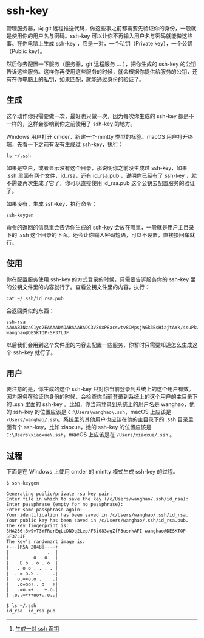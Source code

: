 # ssh-key

管理服务器，向 git 远程推送代码，做这些事之前都需要先验证你的身份，一般就是使用你的用户名与密码。ssh-key 可以让你不再输入用户名与密码就能做这些事。在你电脑上生成 ssh-key ，它是一对，一个私钥（Private key），一个公钥（Public key）。

然后你去配置一下服务（服务器，git 远程服务 ... ），把你生成的 ssh-key 的公钥告诉这些服务。这样你再使用这些服务的时候，就会根据你提供给服务的公钥，还有在你电脑上的私钥，如果匹配，就能通过身份的验证了。

## 生成

这个动作你只需要做一次，最好也只做一次，因为每次你生成的 ssh-key 都是不一样的，这样会影响到你之前使用了 ssh-key 的地方。

Windows 用户打开 cmder，新建一个 mintty 类型的标签。macOS 用户打开终端，先看一下之前有没有生成过 ssh-key，执行：

```
ls ~/.ssh
```

如果是空白，或者显示没有这个目录，那说明你之前没生成过 ssh-key，如果 .ssh 里面有两个文件，id\_rsa，还有 id\_rsa.pub ，说明你已经有了 ssh-key ，就不需要再次生成了它了，你可以直接使用 id\_rsa.pub 这个公钥去配置服务的验证了。

如果没有，生成 ssh-key，执行命令：

```
ssh-keygen
```

命令的返回的信息里会告诉你生成的 ssh-key 会放在哪里，一般就是用户主目录下的 .ssh 这个目录的下面。还会让你输入密码短语，可以不设置，直接接回车就行。

## 使用

你在配置服务使用 ssh-key 的方式登录的时候，只需要告诉服务你的 ssh-key 里的公钥文件里的内容就行了。查看公钥文件里的内容，执行：

```
cat ~/.ssh/id_rsa.pub
```

会返回类似的东西：

```
ssh-rsa AAAAB3NzaC1yc2EAAAADAQABAAABAQC3V80xP8acswtv8OMpsjWGk3BsHiajtAYk/4suPkwvIPgfz1+XNTRR8wNvmuExsT5ynTWX7evPlwNxGQqRiO7TKsN8g9/N9E0RhHwfrOh0065MPEQ5Hglo9Mo2BWBVaEPrZNEKyUBjbOMecehVqxu+YZ5LJTdydB6Xt+jzGZCA8TZvkItj56rsxCbuTohy1wj1MRF90gIIjgSEFB3xHofbyWtoJ/5g93sqrsA747wHiJCjeIuWnkG0nFGxKxk2e0IxKdkcOaXx8MIk8XoSJ6PB4/oLVCkUG4xY4Gt4zsKrloDp2oGCvVOconDJI6bxnD8QZ7CQqk95u8ZI3oE+OPYt wanghao@DESKTOP-SF37LJF
```

以后我们会用到这个文件里的内容去配置一些服务，你暂时只需要知道怎么生成这个 ssh-key 就行了。

## 用户

要注意的是，你生成的这个 ssh-key 只对你当前登录到系统上的这个用户有效。因为服务在验证你身份的时候，会检查你当前登录到系统上的这个用户的主目录下的 .ssh 里面的 ssh-key 。比如，你当前登录到系统上的用户名是 wanghao，他的 ssh-key 的位置应该是 `C:\Users\wanghao\.ssh`，macOS 上应该是 `/Users/wanghao/.ssh`。系统里的其他用户也应该在他的主目录下的 .ssh 目录里面有个 ssh-key，比如 xiaoxue，她的 ssh-key 的位置应该是 `C:\Users\xiaoxue\.ssh`，macOS 上应该是在 `/Users/xiaoxue/.ssh` 。

## 过程

下面是在 Windows 上使用 cmder 的 mintty 模式生成 ssh-key 的过程。

```
$ ssh-keygen

Generating public/private rsa key pair.
Enter file in which to save the key (/c/Users/wanghao/.ssh/id_rsa):
Enter passphrase (empty for no passphrase):
Enter same passphrase again:
Your identification has been saved in /c/Users/wanghao/.ssh/id_rsa.
Your public key has been saved in /c/Users/wanghao/.ssh/id_rsa.pub.
The key fingerprint is:
SHA256:3w9vT3YFRqrEqLcDNDq2Lep/F6i083wqZfP3usrkAFI wanghao@DESKTOP-SF37LJF
The key's randomart image is:
+---[RSA 2048]----+
|              .  |
|         o   o   |
|    E o . o . o  |
|   . o o . . . . |
|  . = o.S .     .|
|   o.==o.o .    .|
|   .o=oo+.. o   +|
|   .=o.=+..  +.o.|
| .o..=+++oo+..o..|

$ ls ~/.ssh
id_rsa  id_rsa.pub
```

---

1. [生成一对 ssh 密钥](https://ninghao.net/video/4572?a=51729)



